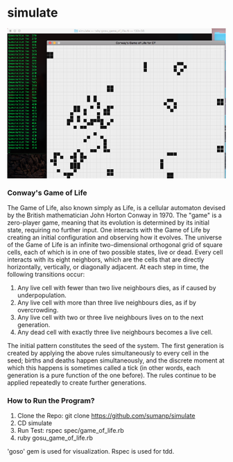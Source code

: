 # simulate

<img src="gol_gosu.png" align="center">


### Conway's Game of Life

The Game of Life, also known simply as Life, is a cellular automaton devised by the British mathematician John Horton Conway in 1970. The "game" is a zero-player game, meaning that its evolution is determined by its initial state, requiring no further input. One interacts with the Game of Life by creating an initial configuration and observing how it evolves. The universe of the Game of Life is an infinite two-dimensional orthogonal grid of square cells, each of which is in one of two possible states, live or dead. Every cell interacts with its eight neighbors, which are the cells that are directly horizontally, vertically, or diagonally adjacent. At each step in time, the following transitions occur:

1. Any live cell with fewer than two live neighbours dies, as if caused by underpopulation.
2. Any live cell with more than three live neighbours dies, as if by overcrowding.
3. Any live cell with two or three live neighbours lives on to the next generation.
4. Any dead cell with exactly three live neighbours becomes a live cell.


The initial pattern constitutes the seed of the system. The first generation is created by applying the above rules simultaneously to every cell in the seed; births and deaths happen simultaneously, and the discrete moment at which this happens is sometimes called a tick (in other words, each generation is a pure function of the one before). The rules continue to be applied repeatedly to create further generations.


### How to Run the Program?
1. Clone the Repo: git clone https://github.com/sumanp/simulate
2. CD simulate
3. Run Test: rspec spec/game_of_life.rb
4. ruby gosu_game_of_life.rb

'goso' gem is used for visualization. Rspec is used for tdd.
